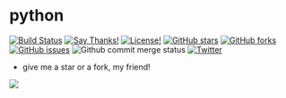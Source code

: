 # python
[![Build Status](https://travis-ci.org/EasyWeChat/site.svg?branch=master)](https://github.com/superonesfazai/python)
[![Say Thanks!](https://img.shields.io/badge/Say%20Thanks-!-1EAEDB.svg)](https://github.com/superonesfazai/python)
[![License!](https://img.shields.io/github/license/mashape/apistatus.svg)](https://github.com/superonesfazai/python)
[![GitHub stars](https://img.shields.io/github/stars/superonesfazai/python.svg)](https://github.com/superonesfazai/python/stargazers)
[![GitHub forks](https://img.shields.io/github/forks/superonesfazai/python.svg)](https://github.com/superonesfazai/python/network)
[![GitHub issues](https://img.shields.io/github/issues/superonesfazai/python.svg)](https://github.com/superonesfazai/python/issues)
![Github commit merge status](https://img.shields.io/github/commit-status/badges/shields/master/5d4ab86b1b5ddfb3c4a70a70bd19932c52603b8c.svg)
[![Twitter](https://img.shields.io/twitter/url/https/github.com/superonesfazai/python.svg?style=social)](https://twitter.com/intent/tweet?text=Wow:&url=https%3A%2F%2Fgithub.com%2Fsuperonesfazai%2Fpython)
- give me a star or a fork, my friend!

![](./images/ayst.png)